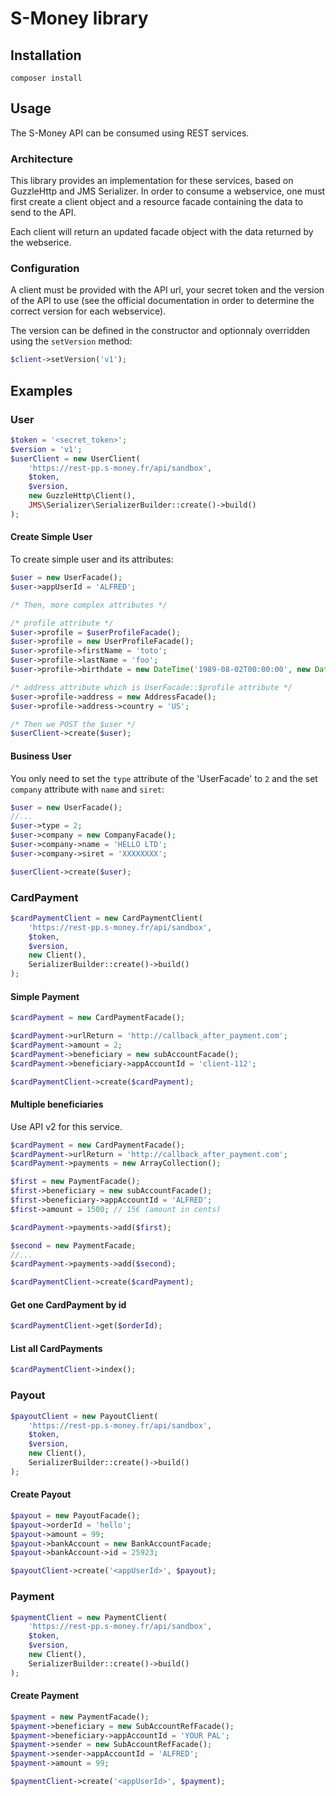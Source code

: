 S-Money library
===============

## Installation

```
composer install
```

## Usage

The S-Money API can be consumed using REST services.

### Architecture

This library provides an implementation for these services, based on GuzzleHttp and JMS Serializer.
In order to consume a webservice, one must first create a client object and a resource facade containing the data to send to the API.

Each client will return an updated facade object with the data returned by the webserice.

### Configuration

A client must be provided with the API url, your secret token and the version of the API to use
(see the official documentation in order to determine the correct version for each webservice).

The version can be defined in the constructor and optionnaly overridden using the `setVersion` method:

```php
$client->setVersion('v1');
```

## Examples

### User
```php
$token = '<secret_token>';
$version = 'v1';
$userClient = new UserClient(
    'https://rest-pp.s-money.fr/api/sandbox',
    $token,
    $version,
    new GuzzleHttp\Client(),
    JMS\Serializer\SerializerBuilder::create()->build()
);
```
#### Create Simple User

To create simple user and its attributes:

```php
$user = new UserFacade();
$user->appUserId = 'ALFRED';

/* Then, more complex attributes */

/* profile attribute */
$user->profile = $userProfileFacade();
$user->profile = new UserProfileFacade();
$user->profile->firstName = 'toto';
$user->profile->lastName = 'foo';
$user->profile->birthdate = new DateTime('1989-08-02T00:00:00', new DateTimeZone('Europe/Paris'));

/* address attribute which is UserFacade::$profile attribute */
$user->profile->address = new AddressFacade();
$user->profile->address->country = 'US';

/* Then we POST the $user */
$userClient->create($user);
```

#### Business User

You only need to set the `type` attribute of the 'UserFacade' to `2` and the set `company` attribute with `name` and `siret`:

```php
$user = new UserFacade();
//...
$user->type = 2;
$user->company = new CompanyFacade();
$user->company->name = 'HELLO LTD';
$user->company->siret = 'XXXXXXXX';

$userClient->create($user);
```

### CardPayment
```php
$cardPaymentClient = new CardPaymentClient(
    'https://rest-pp.s-money.fr/api/sandbox',
    $token,
    $version,
    new Client(),
    SerializerBuilder::create()->build()
);
```    
#### Simple Payment
```php
$cardPayment = new CardPaymentFacade();

$cardPayment->urlReturn = 'http://callback_after_payment.com';
$cardPayment->amount = 2;
$cardPayment->beneficiary = new subAccountFacade();
$cardPayment->beneficiary->appAccountId = 'client-112';

$cardPaymentClient->create($cardPayment);
```

#### Multiple beneficiaries

Use API v2 for this service.

```php
$cardPayment = new CardPaymentFacade();
$cardPayment->urlReturn = 'http://callback_after_payment.com';
$cardPayment->payments = new ArrayCollection();

$first = new PaymentFacade();
$first->beneficiary = new subAccountFacade();
$first->beneficiary->appAccountId = 'ALFRED';
$first->amount = 1500; // 15€ (amount in cents)

$cardPayment->payments->add($first);

$second = new PaymentFacade;
//...
$cardPayment->payments->add($second);

$cardPaymentClient->create($cardPayment);
```

#### Get one CardPayment by id
```php
$cardPaymentClient->get($orderId);
```

#### List all CardPayments
```php
$cardPaymentClient->index();
```

### Payout
```php
$payoutClient = new PayoutClient(
    'https://rest-pp.s-money.fr/api/sandbox',
    $token,
    $version,
    new Client(),
    SerializerBuilder::create()->build()
);
```

#### Create Payout
```php
$payout = new PayoutFacade();
$payout->orderId = 'hello';
$payout->amount = 99;
$payout->bankAccount = new BankAccountFacade;
$payout->bankAccount->id = 25923;

$payoutClient->create('<appUserId>', $payout);
```

### Payment
```php
$paymentClient = new PaymentClient(
    'https://rest-pp.s-money.fr/api/sandbox',
    $token,
    $version,
    new Client(),
    SerializerBuilder::create()->build()
);
```

#### Create Payment
```php
$payment = new PaymentFacade();
$payment->beneficiary = new SubAccountRefFacade();
$payment->beneficiary->appAccountId = 'YOUR PAL';
$payment->sender = new SubAccountRefFacade();
$payment->sender->appAccountId = 'ALFRED';
$payment->amount = 99;

$paymentClient->create('<appUserId>', $payment);
```
